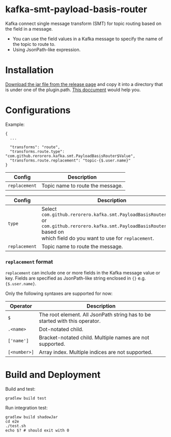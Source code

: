# kafka-smt-payload-basis-router

Kafka connect single message transform (SMT) for topic routing based on the field in a message.

- You can use the field values in a Kafka message to specify the name of the topic to route to.
- Using JsonPath-like expression.

# Installation

[Download the jar file from the release page](https://github.com/rerorero/kafka-smt-payload-basis-router/releases) and copy it into a directory that is under one of the plugin.path. [This doccument](https://docs.confluent.io/platform/current/connect/transforms/custom.html) would help you.

# Configurations

Example:

```
{
  ...

  "transforms": "route",
  "transforms.route.type": "com.github.rerorero.kafka.smt.PayloadBasisRouter$Value",
  "transforms.route.replacement": "topic-{$.user.name}"
}
```

| Config        | Description                      |
| ------------- | -------------------------------- |
| `replacement` | Topic name to route the message. |

| Config        | Description                                                                                                                                                                          |
| ------------- | ------------------------------------------------------------------------------------------------------------------------------------------------------------------------------------ |
| `type`        | Select `com.github.rerorero.kafka.smt.PayloadBasisRouter$Value` or </br>`com.github.rerorero.kafka.smt.PayloadBasisRouter$Key` based on </br> which field do you want to use for `replacement`. |
| `replacement` | Topic name to route the message.                                                                                                                                                     |

### `replacement` format

`replacement` can include one or more fields in the Kafka message value or key. Fields are specified as JsonPath-like string enclosed in `{}` e.g. `{$.user.name}`.

Only the following syntaxes are supported for now:

| Operator     | Description                                                                 |
| ------------ | --------------------------------------------------------------------------- |
| `$`          | The root element. All JsonPath string has to be started with this operator. |
| `.<name>`    | Dot-notated child.                                                          |
| `['name']`   | Bracket-notated child. Multiple names are not supported.                    |
| `[<number>]` | Array index. Multiple indices are not supported.                            |

# Build and Deployment

Build and test:

```
gradlew build test
```

Run integration test:

```
gradlew build shadowJar
cd e2e
./test.sh
echo $? # should exit with 0
```

